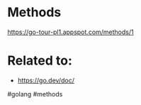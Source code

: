 # Methods


https://go-tour-pl1.appspot.com/methods/1



# Related to: 

* https://go.dev/doc/

#golang #methods